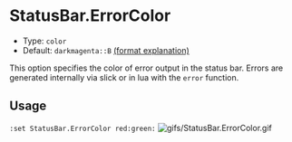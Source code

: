 # StatusBar.ErrorColor

- Type: `color`
- Default: `darkmagenta::B` [(format explanation)](../Colors.md)

This option specifies the color of error output in the status bar. Errors are generated internally via
slick or in lua with the `error` function.

## Usage
`:set StatusBar.ErrorColor red:green:`
![gifs/StatusBar.ErrorColor.gif](gifs/StatusBar.ErrorColor.gif)
